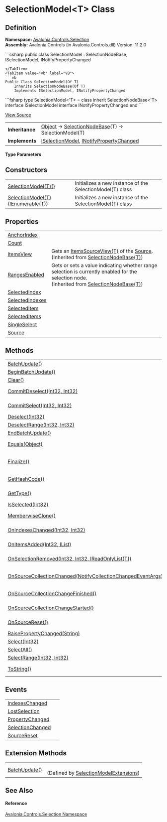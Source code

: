 # SelectionModel&lt;T&gt; Class




## Definition
**Namespace:** <a href="N_Avalonia_Controls_Selection">Avalonia.Controls.Selection</a>  
**Assembly:** Avalonia.Controls (in Avalonia.Controls.dll) Version: 11.2.0

<Tabs groupId="api-code-preview">
<TabItem value="csharp" label="C#">
```csharp
public class SelectionModel<T> : SelectionNodeBase<T>, 
	ISelectionModel, INotifyPropertyChanged

```
</TabItem>
<TabItem value="vb" label="VB">
```vb
Public Class SelectionModel(Of T)
	Inherits SelectionNodeBase(Of T)
	Implements ISelectionModel, INotifyPropertyChanged
```
</TabItem>
<TabItem value="fsharp" label="F#">
```fsharp
type SelectionModel<'T> = 
    class
        inherit SelectionNodeBase<'T>
        interface ISelectionModel
        interface INotifyPropertyChanged
    end
```
</TabItem>
</Tabs>



<a href="https://github.com/AvaloniaUI/Avalonia/tree/master/src/Avalonia.Controls/Selection/SelectionModel.cs" title="View the source code">View Source</a>

<table>
<tr><td><strong>Inheritance</strong></td><td><a href="https://learn.microsoft.com/dotnet/api/system.object" target="_blank" rel="noopener noreferrer">Object</a>  →  <a href="T_Avalonia_Controls_Selection_SelectionNodeBase_1">SelectionNodeBase</a>(T)  →  SelectionModel(T)</td></tr>
<tr><td><strong>Implements</strong></td><td><a href="T_Avalonia_Controls_Selection_ISelectionModel">ISelectionModel</a>, <a href="https://learn.microsoft.com/dotnet/api/system.componentmodel.inotifypropertychanged" target="_blank" rel="noopener noreferrer">INotifyPropertyChanged</a></td></tr>
</table>



#### Type Parameters
<dl><dt /><dd /></dl>

## Constructors
<table>
<tr>
<td><a href="M_Avalonia_Controls_Selection_SelectionModel_1__ctor">SelectionModel(T)()</a></td>
<td>Initializes a new instance of the SelectionModel(T) class</td>
</tr>
<tr>
<td><a href="M_Avalonia_Controls_Selection_SelectionModel_1__ctor_1">SelectionModel(T)(IEnumerable(T))</a></td>
<td>Initializes a new instance of the SelectionModel(T) class</td>
</tr>
</table>

## Properties
<table>
<tr>
<td><a href="P_Avalonia_Controls_Selection_SelectionModel_1_AnchorIndex">AnchorIndex</a></td>
<td> </td>
</tr>
<tr>
<td><a href="P_Avalonia_Controls_Selection_SelectionModel_1_Count">Count</a></td>
<td> </td>
</tr>
<tr>
<td><a href="P_Avalonia_Controls_Selection_SelectionNodeBase_1_ItemsView">ItemsView</a></td>
<td>Gets an <a href="T_Avalonia_Controls_ItemsSourceView_1">ItemsSourceView(T)</a> of the <a href="P_Avalonia_Controls_Selection_SelectionNodeBase_1_Source">Source</a>.<br />(Inherited from <a href="T_Avalonia_Controls_Selection_SelectionNodeBase_1">SelectionNodeBase(T)</a>)</td>
</tr>
<tr>
<td><a href="P_Avalonia_Controls_Selection_SelectionNodeBase_1_RangesEnabled">RangesEnabled</a></td>
<td>Gets or sets a value indicating whether range selection is currently enabled for the selection node.<br />(Inherited from <a href="T_Avalonia_Controls_Selection_SelectionNodeBase_1">SelectionNodeBase(T)</a>)</td>
</tr>
<tr>
<td><a href="P_Avalonia_Controls_Selection_SelectionModel_1_SelectedIndex">SelectedIndex</a></td>
<td> </td>
</tr>
<tr>
<td><a href="P_Avalonia_Controls_Selection_SelectionModel_1_SelectedIndexes">SelectedIndexes</a></td>
<td> </td>
</tr>
<tr>
<td><a href="P_Avalonia_Controls_Selection_SelectionModel_1_SelectedItem">SelectedItem</a></td>
<td> </td>
</tr>
<tr>
<td><a href="P_Avalonia_Controls_Selection_SelectionModel_1_SelectedItems">SelectedItems</a></td>
<td> </td>
</tr>
<tr>
<td><a href="P_Avalonia_Controls_Selection_SelectionModel_1_SingleSelect">SingleSelect</a></td>
<td> </td>
</tr>
<tr>
<td><a href="P_Avalonia_Controls_Selection_SelectionModel_1_Source">Source</a></td>
<td> </td>
</tr>
</table>

## Methods
<table>
<tr>
<td><a href="M_Avalonia_Controls_Selection_SelectionModel_1_BatchUpdate">BatchUpdate()</a></td>
<td> </td>
</tr>
<tr>
<td><a href="M_Avalonia_Controls_Selection_SelectionModel_1_BeginBatchUpdate">BeginBatchUpdate()</a></td>
<td> </td>
</tr>
<tr>
<td><a href="M_Avalonia_Controls_Selection_SelectionModel_1_Clear">Clear()</a></td>
<td> </td>
</tr>
<tr>
<td><a href="M_Avalonia_Controls_Selection_SelectionNodeBase_1_CommitDeselect">CommitDeselect(Int32, Int32)</a></td>
<td>If <a href="P_Avalonia_Controls_Selection_SelectionNodeBase_1_RangesEnabled">RangesEnabled</a>, removes the specified range from the selection.<br />(Inherited from <a href="T_Avalonia_Controls_Selection_SelectionNodeBase_1">SelectionNodeBase(T)</a>)</td>
</tr>
<tr>
<td><a href="M_Avalonia_Controls_Selection_SelectionNodeBase_1_CommitSelect">CommitSelect(Int32, Int32)</a></td>
<td>If <a href="P_Avalonia_Controls_Selection_SelectionNodeBase_1_RangesEnabled">RangesEnabled</a>, adds the specified range to the selection.<br />(Inherited from <a href="T_Avalonia_Controls_Selection_SelectionNodeBase_1">SelectionNodeBase(T)</a>)</td>
</tr>
<tr>
<td><a href="M_Avalonia_Controls_Selection_SelectionModel_1_Deselect">Deselect(Int32)</a></td>
<td> </td>
</tr>
<tr>
<td><a href="M_Avalonia_Controls_Selection_SelectionModel_1_DeselectRange">DeselectRange(Int32, Int32)</a></td>
<td> </td>
</tr>
<tr>
<td><a href="M_Avalonia_Controls_Selection_SelectionModel_1_EndBatchUpdate">EndBatchUpdate()</a></td>
<td> </td>
</tr>
<tr>
<td><a href="https://learn.microsoft.com/dotnet/api/system.object.equals#system-object-equals(system-object)" target="_blank" rel="noopener noreferrer">Equals(Object)</a></td>
<td>Determines whether the specified object is equal to the current object.<br />(Inherited from <a href="https://learn.microsoft.com/dotnet/api/system.object" target="_blank" rel="noopener noreferrer">Object</a>)</td>
</tr>
<tr>
<td><a href="https://learn.microsoft.com/dotnet/api/system.object.finalize" target="_blank" rel="noopener noreferrer">Finalize()</a></td>
<td>Allows an object to try to free resources and perform other cleanup operations before it is reclaimed by garbage collection.<br />(Inherited from <a href="https://learn.microsoft.com/dotnet/api/system.object" target="_blank" rel="noopener noreferrer">Object</a>)</td>
</tr>
<tr>
<td><a href="https://learn.microsoft.com/dotnet/api/system.object.gethashcode" target="_blank" rel="noopener noreferrer">GetHashCode()</a></td>
<td>Serves as the default hash function.<br />(Inherited from <a href="https://learn.microsoft.com/dotnet/api/system.object" target="_blank" rel="noopener noreferrer">Object</a>)</td>
</tr>
<tr>
<td><a href="https://learn.microsoft.com/dotnet/api/system.object.gettype" target="_blank" rel="noopener noreferrer">GetType()</a></td>
<td>Gets the <a href="https://learn.microsoft.com/dotnet/api/system.type" target="_blank" rel="noopener noreferrer">Type</a> of the current instance.<br />(Inherited from <a href="https://learn.microsoft.com/dotnet/api/system.object" target="_blank" rel="noopener noreferrer">Object</a>)</td>
</tr>
<tr>
<td><a href="M_Avalonia_Controls_Selection_SelectionModel_1_IsSelected">IsSelected(Int32)</a></td>
<td> </td>
</tr>
<tr>
<td><a href="https://learn.microsoft.com/dotnet/api/system.object.memberwiseclone" target="_blank" rel="noopener noreferrer">MemberwiseClone()</a></td>
<td>Creates a shallow copy of the current <a href="https://learn.microsoft.com/dotnet/api/system.object" target="_blank" rel="noopener noreferrer">Object</a>.<br />(Inherited from <a href="https://learn.microsoft.com/dotnet/api/system.object" target="_blank" rel="noopener noreferrer">Object</a>)</td>
</tr>
<tr>
<td><a href="M_Avalonia_Controls_Selection_SelectionModel_1_OnIndexesChanged">OnIndexesChanged(Int32, Int32)</a></td>
<td><br />(Overrides <a href="M_Avalonia_Controls_Selection_SelectionNodeBase_1_OnIndexesChanged">SelectionNodeBase(T).OnIndexesChanged(Int32, Int32)</a>)</td>
</tr>
<tr>
<td><a href="M_Avalonia_Controls_Selection_SelectionModel_1_OnItemsAdded">OnItemsAdded(Int32, IList)</a></td>
<td><br />(Overrides <a href="M_Avalonia_Controls_Selection_SelectionNodeBase_1_OnItemsAdded">SelectionNodeBase(T).OnItemsAdded(Int32, IList)</a>)</td>
</tr>
<tr>
<td><a href="M_Avalonia_Controls_Selection_SelectionModel_1_OnSelectionRemoved">OnSelectionRemoved(Int32, Int32, IReadOnlyList(T))</a></td>
<td><br />(Overrides <a href="M_Avalonia_Controls_Selection_SelectionNodeBase_1_OnSelectionRemoved">SelectionNodeBase(T).OnSelectionRemoved(Int32, Int32, IReadOnlyList(T))</a>)</td>
</tr>
<tr>
<td><a href="M_Avalonia_Controls_Selection_SelectionModel_1_OnSourceCollectionChanged">OnSourceCollectionChanged(NotifyCollectionChangedEventArgs)</a></td>
<td><br />(Overrides <a href="M_Avalonia_Controls_Selection_SelectionNodeBase_1_OnSourceCollectionChanged">SelectionNodeBase(T).OnSourceCollectionChanged(NotifyCollectionChangedEventArgs)</a>)</td>
</tr>
<tr>
<td><a href="M_Avalonia_Controls_Selection_SelectionModel_1_OnSourceCollectionChangeFinished">OnSourceCollectionChangeFinished()</a></td>
<td><br />(Overrides <a href="M_Avalonia_Controls_Selection_SelectionNodeBase_1_OnSourceCollectionChangeFinished">SelectionNodeBase(T).OnSourceCollectionChangeFinished()</a>)</td>
</tr>
<tr>
<td><a href="M_Avalonia_Controls_Selection_SelectionModel_1_OnSourceCollectionChangeStarted">OnSourceCollectionChangeStarted()</a></td>
<td><br />(Overrides <a href="M_Avalonia_Controls_Selection_SelectionNodeBase_1_OnSourceCollectionChangeStarted">SelectionNodeBase(T).OnSourceCollectionChangeStarted()</a>)</td>
</tr>
<tr>
<td><a href="M_Avalonia_Controls_Selection_SelectionModel_1_OnSourceReset">OnSourceReset()</a></td>
<td><br />(Overrides <a href="M_Avalonia_Controls_Selection_SelectionNodeBase_1_OnSourceReset">SelectionNodeBase(T).OnSourceReset()</a>)</td>
</tr>
<tr>
<td><a href="M_Avalonia_Controls_Selection_SelectionModel_1_RaisePropertyChanged">RaisePropertyChanged(String)</a></td>
<td> </td>
</tr>
<tr>
<td><a href="M_Avalonia_Controls_Selection_SelectionModel_1_Select">Select(Int32)</a></td>
<td> </td>
</tr>
<tr>
<td><a href="M_Avalonia_Controls_Selection_SelectionModel_1_SelectAll">SelectAll()</a></td>
<td> </td>
</tr>
<tr>
<td><a href="M_Avalonia_Controls_Selection_SelectionModel_1_SelectRange">SelectRange(Int32, Int32)</a></td>
<td> </td>
</tr>
<tr>
<td><a href="https://learn.microsoft.com/dotnet/api/system.object.tostring" target="_blank" rel="noopener noreferrer">ToString()</a></td>
<td>Returns a string that represents the current object.<br />(Inherited from <a href="https://learn.microsoft.com/dotnet/api/system.object" target="_blank" rel="noopener noreferrer">Object</a>)</td>
</tr>
</table>

## Events
<table>
<tr>
<td><a href="E_Avalonia_Controls_Selection_SelectionModel_1_IndexesChanged">IndexesChanged</a></td>
<td> </td>
</tr>
<tr>
<td><a href="E_Avalonia_Controls_Selection_SelectionModel_1_LostSelection">LostSelection</a></td>
<td> </td>
</tr>
<tr>
<td><a href="E_Avalonia_Controls_Selection_SelectionModel_1_PropertyChanged">PropertyChanged</a></td>
<td> </td>
</tr>
<tr>
<td><a href="E_Avalonia_Controls_Selection_SelectionModel_1_SelectionChanged">SelectionChanged</a></td>
<td> </td>
</tr>
<tr>
<td><a href="E_Avalonia_Controls_Selection_SelectionModel_1_SourceReset">SourceReset</a></td>
<td> </td>
</tr>
</table>

## Extension Methods
<table>
<tr>
<td><a href="M_Avalonia_Controls_Selection_SelectionModelExtensions_BatchUpdate">BatchUpdate()</a></td>
<td><br />(Defined by <a href="T_Avalonia_Controls_Selection_SelectionModelExtensions">SelectionModelExtensions</a>)</td>
</tr>
</table>

## See Also


#### Reference
<a href="N_Avalonia_Controls_Selection">Avalonia.Controls.Selection Namespace</a>  


